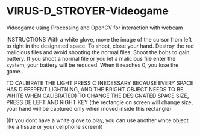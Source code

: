 # VIRUS-D_STROYER-Videogame
Videogame using Processing and OpenCV for interaction with webcam

INSTRUCTIONS
With a white glove, move the image of the cursor from left to right in the designated space.
To shoot, close your hand.
Destroy the red malicious files and avoid shooting the normal files.
Shoot the bolts to gain battery.
If you shoot a normal file or you let a malicious file enter the system, your battery will be reduced.
When it reaches 0, you lose the game..

TO CALIBRATE THE LIGHT PRESS C (NECESSARY BECAUSE EVERY SPACE HAS DIFFERENT LIGHTNING, AND THE 
BRIGHT OBJECT NEEDS TO BE WHITE WHEN CALIBRATED)
TO CHANGE THE DESIGNATED SPACE SIZE, PRESS DE LEFT AND RIGHT KEY (the rectangle on screen will change size, your hand will be captured only when moved inside this rectangle)

((If you dont have a white glove to play, you can use another white object like a tissue or your cellphone screen))
